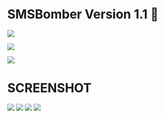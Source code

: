 # SMSBomber Version 1.1 :rocket:

<img src="banner.jpg" />

[<img src="D.png"/>](https://github.com/mahendraplus/SMS-Bomber/raw/main/SMS%20Bomber%20%201.0_1.apk)

[<img src="inst.png"/>](https://www.instagram.com/m4u.yt/)


# SCREENSHOT

<img src="SMSBomber(1).png"/>

<img src="SMSBomber(3).png"/>

<img src="SMSBomber(5).png"/>

<img src="SMSBomber(6).png"/>


